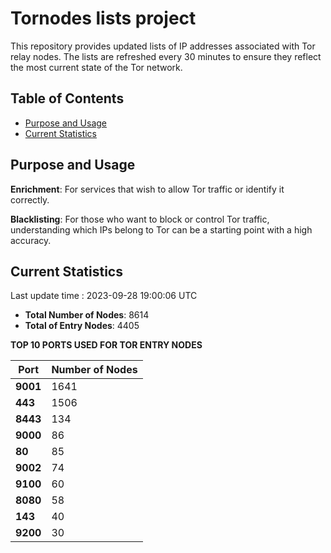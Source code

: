 # Tornodes lists project

This repository provides updated lists of IP addresses associated with Tor relay nodes. The lists are refreshed every 30 minutes to ensure they reflect the most current state of the Tor network.

## Table of Contents

- [Purpose and Usage](#purpose-and-usage)
- [Current Statistics](#current-statistics)


## Purpose and Usage

**Enrichment**: For services that wish to allow Tor traffic or identify it correctly.

**Blacklisting**: For those who want to block or control Tor traffic, understanding which IPs belong to Tor can be a starting point with a high accuracy.

## Current Statistics

Last update time : 2023-09-28 19:00:06 UTC

- **Total Number of Nodes**: 8614
- **Total of Entry Nodes**: 4405

**TOP 10 PORTS USED FOR TOR ENTRY NODES**

| **Port** | **Number of Nodes** |
|------|-----------------|
| **9001**   | 1641  |
| **443**   | 1506  |
| **8443**   | 134  |
| **9000**   | 86  |
| **80**   | 85  |
| **9002**   | 74  |
| **9100**   | 60  |
| **8080**   | 58  |
| **143**   | 40  |
| **9200**   | 30  |

